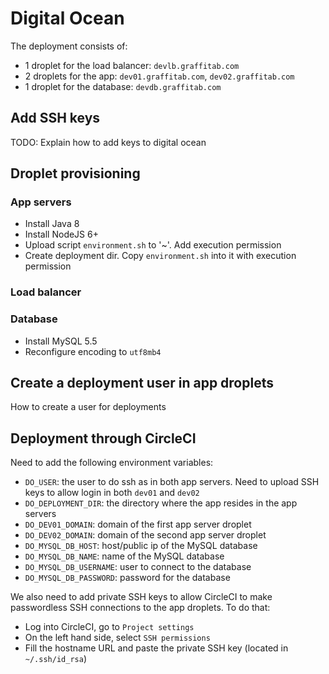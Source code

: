 # Digital Ocean

The deployment consists of:

- 1 droplet for the load balancer: `devlb.graffitab.com`
- 2 droplets for the app: `dev01.graffitab.com`, `dev02.graffitab.com`
- 1 droplet for the database: `devdb.graffitab.com`

## Add SSH keys

TODO: Explain how to add keys to digital ocean

## Droplet provisioning

### App servers

- Install Java 8
- Install NodeJS 6+
- Upload script `environment.sh` to '~'. Add execution permission
- Create deployment dir. Copy `environment.sh` into it with execution permission

### Load balancer

### Database

- Install MySQL 5.5
- Reconfigure encoding to `utf8mb4`



## Create a deployment user in app droplets

How to create a user for deployments

## Deployment through CircleCI

Need to add the following environment variables:

- `DO_USER`: the user to do ssh as in both app servers. Need to upload SSH keys to allow login in both `dev01` and `dev02`
- `DO_DEPLOYMENT_DIR`: the directory where the app resides in the app servers
- `DO_DEV01_DOMAIN`: domain of the first app server droplet
- `DO_DEV02_DOMAIN`: domain of the second app server droplet
- `DO_MYSQL_DB_HOST`: host/public ip of the MySQL database
- `DO_MYSQL_DB_NAME`: name of the MySQL database
- `DO_MYSQL_DB_USERNAME`: user to connect to the database
- `DO_MYSQL_DB_PASSWORD`: password for the database

We also need to add private SSH keys to allow CircleCI to make passwordless SSH connections to the app droplets.
To do that:

- Log into CircleCI, go to `Project settings`
- On the left hand side, select `SSH permissions`
- Fill the hostname URL and paste the private SSH key (located in `~/.ssh/id_rsa`)

